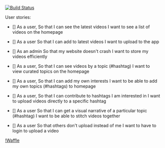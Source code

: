 [![Build Status](https://travis-ci.org/snapchidu/stitchvid.svg?branch=develop)](https://travis-ci.org/snapchidu/stitchvid)

User stories:

- [] As a user,
      So that I can see the latest videos
      I want to see a list of videos on the homepage

- [] As a user
     So that I can add to latest videos
     I want to upload to the app

- [] As an admin
     So that my website doesn't crash
     I want to store my videos efficiently

- [] As a user,
     So that I can see videos by a topic (#hashtag)
     I want to view curated topics on the homepage

- [] As a user,
     So that I can add my own interests
     I want to be able to add my own topics (#hashtags) to homepage

- [] As a user,
     So that I can contribute to hashtags I am interested in
     I want to upload videos directly to a specific hashtag

- [] As a user
     So that I can get a visual narrative of a particular topic (#hashtag)
     I want to be able to stitch videos together

- [] As a user
     So that others don't upload instead of me
     I want to have to login to upload a video

[!Waffle](https://waffle.io/snapchidu/stitchvid)
